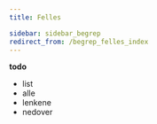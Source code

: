 ```yaml
---
title: Felles

sidebar: sidebar_begrep
redirect_from: /begrep_felles_index
---
```



**todo** 


- list 
- alle
- lenkene
- nedover
